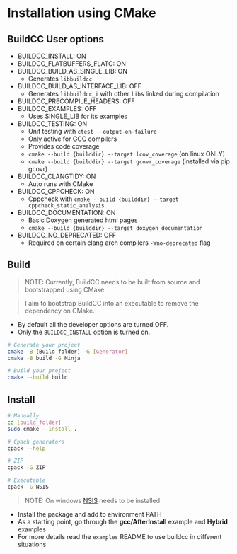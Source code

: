 
# Installation using CMake

## BuildCC User options

- BUILDCC_INSTALL: ON
- BUILDCC_FLATBUFFERS_FLATC: ON
- BUILDCC_BUILD_AS_SINGLE_LIB: ON
  - Generates `libbuildcc`
- BUILDCC_BUILD_AS_INTERFACE_LIB: OFF
  - Generates `libbuildcc_i` with other `lib`s linked during compilation 
- BUILDCC_PRECOMPILE_HEADERS: OFF
- BUILDCC_EXAMPLES: OFF
  - Uses SINGLE_LIB for its examples
- BUILDCC_TESTING: ON
  - Unit testing with `ctest --output-on-failure`
  - Only active for GCC compilers
  - Provides code coverage
  - `cmake --build {builddir} --target lcov_coverage` (on linux ONLY)
  - `cmake --build {builddir} --target gcovr_coverage` (installed via pip gcovr)
- BUILDCC_CLANGTIDY: ON
  - Auto runs with CMake
- BUILDCC_CPPCHECK: ON
  - Cppcheck with `cmake --build {builddir} --target cppcheck_static_analysis`
- BUILDCC_DOCUMENTATION: ON
  - Basic Doxygen generated html pages
  - `cmake --build {builddir} --target doxygen_documentation`
- BUILDCC_NO_DEPRECATED: OFF
  - Required on certain clang arch compilers `-Wno-deprecated` flag

## Build

> NOTE: Currently, BuildCC needs to be built from source and bootstrapped using CMake.

> I aim to bootstrap BuildCC into an executable to remove the dependency on CMake.

- By default all the developer options are turned OFF.
- Only the `BUILDCC_INSTALL` option is turned on.

```bash
# Generate your project
cmake -B [Build folder] -G [Generator]
cmake -B build -G Ninja

# Build your project
cmake --build build
```

## Install

```bash
# Manually
cd [build_folder]
sudo cmake --install .

# Cpack generators
cpack --help

# ZIP
cpack -G ZIP

# Executable
cpack -G NSIS
```

> NOTE: On windows [NSIS](https://nsis.sourceforge.io/Main_Page) needs to be installed

- Install the package and add to environment PATH
- As a starting point, go through the **gcc/AfterInstall** example and **Hybrid** examples
- For more details read the `examples` README to use buildcc in different situations
